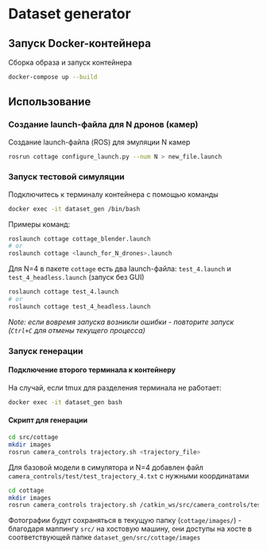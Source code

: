 # Dataset generator

## Запуск Docker-контейнера
Сборка образа и запуск контейнера
```bash
docker-compose up --build
```

## Использование

### Создание launch-файла для N дронов (камер)
Создание launch-файла (ROS) для эмуляции N камер
```bash
rosrun cottage configure_launch.py --num N > new_file.launch
```

### Запуск тестовой симуляции
Подключитесь к терминалу контейнера с помощью команды
```bash
docker exec -it dataset_gen /bin/bash
```
Примеры команд:
```bash
roslaunch cottage cottage_blender.launch
# or
roslaunch cottage <launch_for_N_drones>.launch
```
Для N=4 в пакете `cottage` есть два launch-файла: `test_4.launch` и `test_4_headless.launch` (запуск без GUI)
```bash
roslaunch cottage test_4.launch
# or
roslaunch cottage test_4_headless.launch
```
_Note: если вовремя запуска возникли ошибки - повторите запуск (`Ctrl+C` для отмены текущего процесса)_

### Запуск генерации
#### Подключение второго терминала к контейнеру
На случай, если tmux для разделения терминала не работает:
```bash
docker exec -it dataset_gen bash
```
#### Скрипт для генерации
```bash
cd src/cottage
mkdir images
rosrun camera_controls trajectory.sh <trajectory_file>
```
Для базовой модели в симулятора и N=4 добавлен файл `camera_controls/test/test_trajectory_4.txt` с нужными координатами
```bash
cd cottage
mkdir images
rosrun camera_controls trajectory.sh /catkin_ws/src/camera_controls/test/test_trajectory_4.txt
```
Фотографии будут сохраняться в текущую папку (`cottage/images/`) - благодаря маппингу `src/` на хостовую машину, они доступы на хосте в соответствующей папке `dataset_gen/src/cottage/images`